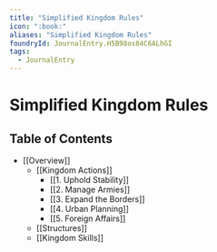 ```yaml
---
title: "Simplified Kingdom Rules"
icon: ":book:"
aliases: "Simplified Kingdom Rules"
foundryId: JournalEntry.H5B98os84C6ALhGI
tags:
  - JournalEntry
---
```


# Simplified Kingdom Rules

## Table of Contents

- [[Overview]]
  - [[Kingdom Actions]]
    - [[1. Uphold Stability]]
    - [[2. Manage Armies]]
    - [[3. Expand the Borders]]
    - [[4. Urban Planning]]
    - [[5. Foreign Affairs]]
  - [[Structures]]
  - [[Kingdom Skills]]